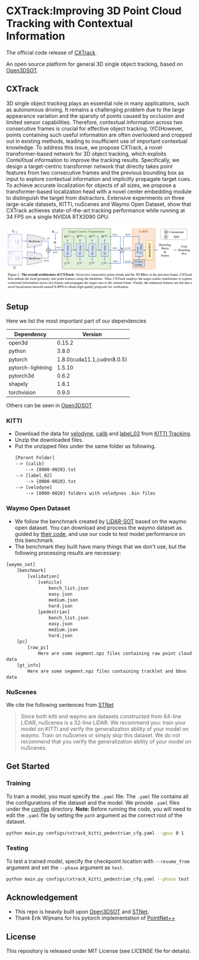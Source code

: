 # CXTrack:Improving 3D Point Cloud Tracking with Contextual Information

The official code release of [CXTrack](https://arxiv.org/pdf/2211.08542.pdf).

An open source platform for general 3D single object tracking, based on [Open3DSOT](https://github.com/Ghostish/Open3DSOT).

## CXTrack

3D single object tracking plays an essential role in many applications, such as autonomous driving. It remains a challenging problem due to the large appearance variation and the sparsity of points caused by occlusion and limited sensor capabilities. Therefore, contextual information across two consecutive frames is crucial for effective object tracking. \YC{However, points containing such useful information are often overlooked and cropped out in existing methods, leading to insufficient use of important contextual knowledge. To address this issue, we propose CXTrack, a novel transformer-based network for 3D object tracking, which exploits ConteXtual information to improve the tracking results. Specifically, we design a target-centric transformer network that directly takes point features from two consecutive frames and the previous bounding box as input to explore contextual information and implicitly propagate target cues. To achieve accurate localization for objects of all sizes, we propose a transformer-based localization head with a novel center embedding module to distinguish the target from distractors. Extensive experiments on three large-scale datasets, KITTI, nuScenes and Waymo Open Dataset, show that CXTrack achieves state-of-the-art tracking performance while running at 34 FPS on a single NVIDIA RTX3090 GPU. 

<p align="center">
<img src="figures/cxtrack.png" width="800"/>
</p>

## Setup

Here we list the most important part of our dependencies

|Dependency|Version|
|---|---|
|open3d|0.15.2|
|python|3.8.0|
|pytorch|1.8.0(cuda11.1,cudnn8.0.5)|
|pytorch-lightning|1.5.10|
|pytorch3d|0.6.2|
|shapely|1.8.1|
|torchvision|0.9.0| 

Others can be seen in [Open3DSOT](https://github.com/Ghostish/Open3DSOT)

### KITTI

+ Download the data for [velodyne](http://www.cvlibs.net/download.php?file=data_tracking_velodyne.zip), [calib](http://www.cvlibs.net/download.php?file=data_tracking_calib.zip) and [label_02](http://www.cvlibs.net/download.php?file=data_tracking_label_2.zip) from [KITTI Tracking](http://www.cvlibs.net/datasets/kitti/eval_tracking.php).
+ Unzip the downloaded files.
+ Put the unzipped files under the same folder as following.
  ```
  [Parent Folder]
  --> [calib]
      --> {0000-0020}.txt
  --> [label_02]
      --> {0000-0020}.txt
  --> [velodyne]
      --> [0000-0020] folders with velodynes .bin files
  ```
### Waymo Open Dataset

* We follow the benchmark created by [LiDAR-SOT](https://github.com/TuSimple/LiDAR_SOT) based on the waymo open dataset. You can download and process the waymo dataset as guided by [their code](https://github.com/TuSimple/LiDAR_SOT), and use our code to test model performance on this benchmark.
* The benchmark they built have many things that we don't use, but the following processing results are necessary:
```
[waymo_sot]
    [benchmark]
        [validation]
            [vehicle]
                bench_list.json
                easy.json
                medium.json
                hard.json
            [pedestrian]
                bench_list.json
                easy.json
                medium.json
                hard.json
    [pc]
        [raw_pc]
            Here are some segment.npz files containing raw point cloud data
    [gt_info]
        Here are some segment.npz files containing tracklet and bbox data
```

### NuScenes

We cite the following sentences from [STNet](https://github.com/fpthink/STNet)


> Since both kitti and waymo are datasets constructed from 64-line LiDAR, nuScenes is a 32-line LiDAR. We recommend you: train your model on KITTI and verify the generalization ability of your model on waymo. Train on nuScenes or simply skip this dataset. We do not recommend that you verify the generalization ability of your model on nuScenes. 

## Get Started

### Training

To train a model, you must specify the `.yaml` file. The `.yaml` file contains all the configurations of the dataset and the model. We provide `.yaml` files under the [*configs*](./configs) directory. **Note:** Before running the code, you will need to edit the `.yaml` file by setting the `path` argument as the correct root of the dataset.
```bash
python main.py configs/cxtrack_kitti_pedestrian_cfg.yaml --gpus 0 1
```

### Testing

To test a trained model, specify the checkpoint location with `--resume_from` argument and set the `--phase` argument as `test`.
```bash
python main.py configs/cxtrack_kitti_pedestrian_cfg.yaml --phase test --resume_from pretrained/cxtrack_kitti_pedestrian_91.5_67.0.ckpt
```

## Acknowledgement

+ This repo is heavily built upon [Open3DSOT](https://github.com/Ghostish/Open3DSOT) and [STNet](https://github.com/fpthink/STNet).
+ Thank Erik Wijmans for his pytorch implementation of [PointNet++](https://github.com/erikwijmans/Pointnet2_PyTorch)

## License
This repository is released under MIT License (see LICENSE file for details).